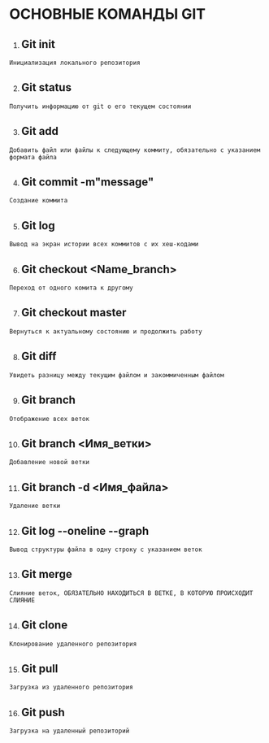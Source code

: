 # ОСНОВНЫЕ КОМАНДЫ GIT

1. ## Git init
```
Инициализация локального репозитория
```

2. ## Git status
```
Получить информацию от git о его текущем состоянии
```

3. ## Git add
```
Добавить файл или файлы к следующему коммиту, обязательно с указанием формата файла
```

4. ## Git commit -m"message"
```
Создание коммита
```

5. ## Git log
```
Вывод на экран истории всех коммитов с их хеш-кодами
```

6. ## Git checkout <Name_branch>
```
Переход от одного комита к другому
```

7. ## Git checkout master
```
Вернуться к актуальному состоянию и продолжить работу
```

8. ## Git diff
```
Увидеть разницу между текущим файлом и закоммиченным файлом
```

9. ## Git branch
```
Отображение всех веток
```

10. ## Git branch <Имя_ветки>
```
Добавление новой ветки
```

11. ## Git branch -d <Имя_файла>
```
Удаление ветки
```

12. ## Git log --oneline --graph
```
Вывод структуры файла в одну строку с указанием веток
```

13. ## Git merge
```
Слияние веток, ОБЯЗАТЕЛЬНО НАХОДИТЬСЯ В ВЕТКЕ, В КОТОРУЮ ПРОИСХОДИТ СЛИЯНИЕ
```

14. ## Git clone
```
Клонирование удаленного репозитория
```

15. ## Git pull
```
Загрузка из удаленного репозитория
```

16. ## Git push
```
Загрузка на удаленный репозиторий
```

